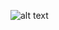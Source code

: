 ![alt text](https://github.com/adam-p/markdown-here/raw/master/src/common/images/picturetiles2.png "PictureTiles1")

